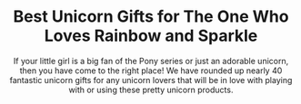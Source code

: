 ---
layout: post
title: Best Unicorn Gifts for The One Who Loves Rainbow and Sparkle
subtitle: If your little girl is a big fan of the Pony series or just an adorable unicorn, then you have come to the right place! We have rounded up nearly 40 fantastic unicorn gifts for any unicorn lovers that will be in love with playing with or using these pretty unicorn products.
header-img: "img/post/2023/09/copied/medium_unicorn_birthday_gifts_875bc70213.png"
header-style: text
permalink: "/unicorn-gifts/"
catalog: true
tags:
  - Recipients 
  - Men
---   
